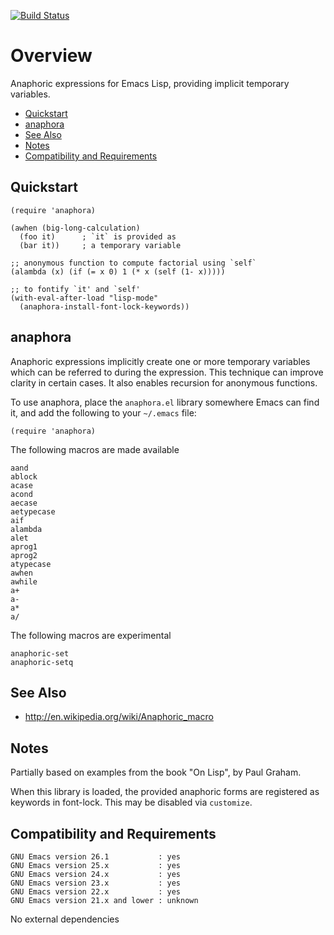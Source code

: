 [![Build Status](https://secure.travis-ci.org/rolandwalker/anaphora.png?branch=master)](http://travis-ci.org/rolandwalker/anaphora)

# Overview

Anaphoric expressions for Emacs Lisp, providing implicit temporary variables.

 * [Quickstart](#quickstart)
 * [anaphora](#anaphora)
 * [See Also](#see-also)
 * [Notes](#notes)
 * [Compatibility and Requirements](#compatibility-and-requirements)

## Quickstart

```elisp
(require 'anaphora)
 
(awhen (big-long-calculation)
  (foo it)      ; `it` is provided as
  (bar it))     ; a temporary variable
 
;; anonymous function to compute factorial using `self`
(alambda (x) (if (= x 0) 1 (* x (self (1- x)))))
 
;; to fontify `it' and `self'
(with-eval-after-load "lisp-mode"
  (anaphora-install-font-lock-keywords))
```

## anaphora

Anaphoric expressions implicitly create one or more temporary
variables which can be referred to during the expression.  This
technique can improve clarity in certain cases.  It also enables
recursion for anonymous functions.

To use anaphora, place the `anaphora.el` library somewhere
Emacs can find it, and add the following to your `~/.emacs` file:

```elisp
(require 'anaphora)
```

The following macros are made available

	aand
	ablock
	acase
	acond
	aecase
	aetypecase
	aif
	alambda
	alet
	aprog1
	aprog2
	atypecase
	awhen
	awhile
	a+
	a-
	a*
	a/

The following macros are experimental

	anaphoric-set
	anaphoric-setq

## See Also

 * <http://en.wikipedia.org/wiki/Anaphoric_macro>

## Notes

Partially based on examples from the book "On Lisp", by Paul Graham.

When this library is loaded, the provided anaphoric forms are
registered as keywords in font-lock. This may be disabled via
`customize`.

## Compatibility and Requirements

	GNU Emacs version 26.1           : yes
	GNU Emacs version 25.x           : yes
	GNU Emacs version 24.x           : yes
	GNU Emacs version 23.x           : yes
	GNU Emacs version 22.x           : yes
	GNU Emacs version 21.x and lower : unknown

No external dependencies
